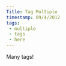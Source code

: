 ```yaml
---
Title: Tag Multiple
timestamp: 09/4/2012
tags:
 - multiple
 - tags
 - here
---
```


Many tags!
